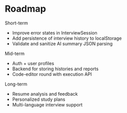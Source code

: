 # Roadmap

Short-term

* Improve error states in InterviewSession
* Add persistence of interview history to localStorage
* Validate and sanitize AI summary JSON parsing

Mid-term

* Auth + user profiles
* Backend for storing histories and reports
* Code-editor round with execution API

Long-term

* Resume analysis and feedback
* Personalized study plans
* Multi-language interview support
